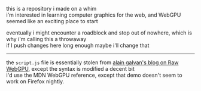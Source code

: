 this is a repository i made on a whim \
i'm interested in learning computer graphics for the web, and WebGPU seemed like an exciting place to start

eventually i might encounter a roadblock and stop out of nowhere, which is why i'm calling this a throwaway \
if I push changes here long enough maybe i'll change that

---

the `script.js` file is essentially stolen from [alain galvan's blog on Raw WebGPU](https://alain.xyz/blog/raw-webgpu),
except the syntax is modified a decent bit \
i'd use the MDN WebGPU reference, except that demo doesn't seem to work on Firefox nightly.